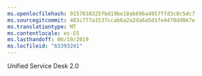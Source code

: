 ```yaml
---
ms.openlocfilehash: 9157038325fbd19be18ab696a4957ffd3c8c5dc7
ms.sourcegitcommit: 483c777a1537ccab6a2a2da6a5d1fe4470dd0e7e
ms.translationtype: MT
ms.contentlocale: es-ES
ms.lasthandoff: 06/19/2019
ms.locfileid: "63393241"
---
```

Unified Service Desk 2.0